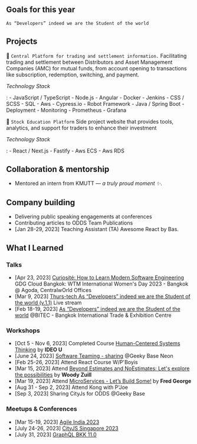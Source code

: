## Goals for this year

`As “Developers” indeed we are the Student of the world`


## Projects

📂 `Central Platform for trading and settlement information.`
Facilitating trading and settlement between Distributors and Asset Management Companies (AMC) for mutual funds, from account opening to transactions like subscription, redemption, switching, and payment.

_Technology Stack_

:   - JavaScript / TypeScript
    - Node.js
    - Angular
    - Docker
    - Jenkins
    - CSS / SCSS
    - SQL
    - Aws
    - Cypress.io
    - Robot Framework
    - Java / Spring Boot
    - Deployment
    - Monitoring
    - Prometheus
    - Grafana

📂 `Stock Education Platform`
Side project website that provides tools, analytics, and support for traders to enhance their investment

_Technology Stack_

:   - React / Next.js
    - Fastify
    - Aws ECS
    - Aws RDS

## Collaboration & mentorship
* Mentored an intern from KMUTT — _a truly proud moment ✨_.

## Company building
* Delivering public speaking engagements at conferences
* Contributing articles to ODDS Team Publications
* [Jan 28-29, 2023] Teaching Assistant (TA) Awesome React by Bas.

## What I Learned
### Talks
* [Apr 23, 2023] [Curiosité: How to Learn
Modern Software Engineering](https://www.canva.com/design/DAFgMwCBc2Y/hgb4zzD7fist9Hog5pNiGw/edit?utm_content=DAFgMwCBc2Y&utm_campaign=designshare&utm_medium=link2&utm_source=sharebutton) GDG Cloud Bangkok: WTM International Women's Day 2023 - Bangkok @ Agoda, CentralwOrld Offices
* [Mar 9, 2023] [Thurs-tech As “Developers” indeed we are the Student of the world (v.1.1)](https://www.youtube.com/live/Jp1bTk52dZ8?si=IlMRBJg2rHw46QS4) Live stream
* [Feb 18-19, 2023] [As “Developers” indeed we are the Student of the world](https://medium.com/odds-team/as-developers-indeed-we-are-the-student-of-the-world-92681c7658f7) @BITEC - Bangkok International Trade & Exhibition Centre
### Workshops
* [Oct 5 - Nov 6, 2023] Completed Course [Human-Centered Systems Thinking](https://www.ideou.com/products/human-centered-systems-thinking) by **IDEO U**
* [June 24, 2023] [Software Teaming - sharing](https://www.canva.com/design/DAFi8OE2W80/abTwOgbaVLp48RtH6TDZgA/edit?utm_content=DAFi8OE2W80&utm_campaign=designshare&utm_medium=link2&utm_source=sharebutton) @Geeky Base Neon
* [Feb 25-26, 2023] Attend React Course W/P'Boyis
* [Mar 15, 2023] Attend [Beyond Estimates and NoEstimates: Let's explore the possibilities](https://2023.agileindia.org/speaker/woody-zuill/) by **Woody Zuill**
* [Mar 19, 2023] Attend [MicroServices - Let’s Build Some!](https://2023.agileindia.org/speaker/fred-george/) by **Fred George**
* [Aug 31 - Sep 2, 2023] Attend Kong with P'Joe
* [Sep 3, 2023] Sharing CityJs for ODDS @Geeky Base

### Meetups & Conferences
* [Mar 15-19, 2023] [Agile India 2023](https://2023.agileindia.org/)
* [July 24-26, 2023] [CityJS Singapore 2023](https://singapore.cityjsconf.org/)
* [July 31, 2023] [GraphQL BKK 11.0](https://www.meetup.com/graphql-bangkok/)
